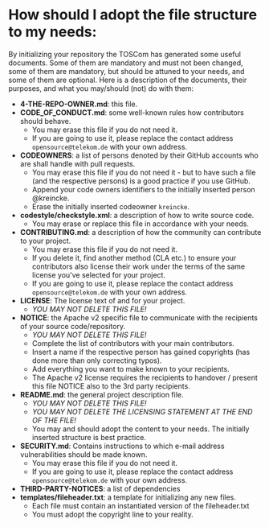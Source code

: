 # How should I adopt the file structure to my needs:

By initializing your repository the TOSCom has generated some useful documents. Some of them are mandatory and must not been changed, some of them are mandatory, but should be attuned to your needs, and some of them are optional. Here is a description of the documents, their purposes, and what you may/should (not) do with them:

* **4-THE-REPO-OWNER.md**: this file.
* **CODE_OF_CONDUCT.md**: some well-known rules how contributors should behave.
  - You may erase this file if you do not need it.
  - If you are going to use it, please replace the contact address ``opensource@telekom.de`` with your own address.
* **CODEOWNERS**: a list of persons denoted by their GitHub accounts who are shall handle with pull requests.
  - You may erase this file if you do not need it - but to have such a file (and the respective persons) is a good practice if you use GitHub.
  - Append your code owners identifiers to the initially inserted person @kreincke.
  - Erase the initially inserted codeowner ``kreincke``.
* **codestyle/checkstyle.xml**: a description of how to write source code.
  - You may erase or replace this file in accordance with your needs.
* **CONTRIBUTING.md**: a description of how the community can contribute to your project.
  - You may erase this file if you do not need it.
  - If you delete it, find another method (CLA etc.) to ensure your contributors also license their work under the terms of the same license you've selected for your project.
  - If you are going to use it, please replace the contact address ``opensource@telekom.de`` with your own address.
* **LICENSE**: The license text of and for your project.
  - _YOU MAY NOT DELETE THIS FILE!_
* **NOTICE**: the Apache v2 specific file to communicate with the recipients of your source code/repository.
  - _YOU MAY NOT DELETE THIS FILE!_
  - Complete the list of contributors with your main contributors.
  - Insert a name if the respective person has gained copyrights (has done more than only correcting typos).
  - Add everything you want to make known to your recipients.
  - The Apache v2 license requires the recipients to handover / present this file NOTICE also to the 3rd party recipients.
* **README.md**: the general project description file.
  -  _YOU MAY NOT DELETE THIS FILE!_
  - _YOU MAY NOT DELETE THE LICENSING STATEMENT AT THE END OF THE FILE!_
  - You may and should adopt the content to your needs. The initially inserted structure is best practice.
* **SECURITY.md**: Contains instructions to which e-mail address vulnerabilities should be made known.
  - You may erase this file if you do not need it.
  - If you are going to use it, please replace the contact address ``opensource@telekom.de`` with your own address.
* **THIRD-PARTY-NOTICES**: a list of dependencies
* **templates/fileheader.txt**: a template for initializing any new files.
  - Each file must contain an instantiated version of the fileheader.txt
  - You must adopt the copyright line to your reality.
